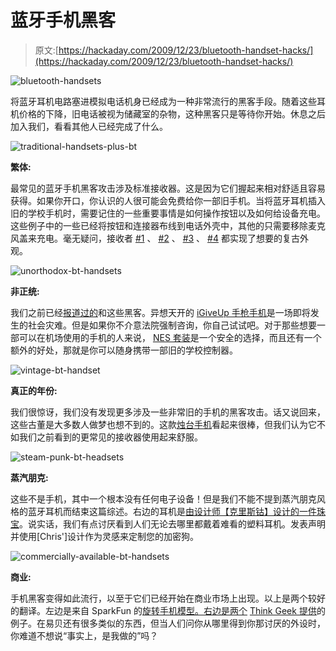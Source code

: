 # 蓝牙手机黑客

> 原文:[https://hackaday.com/2009/12/23/bluetooth-handset-hacks/](https://hackaday.com/2009/12/23/bluetooth-handset-hacks/)

![](../Images/a509e69cb3e9f3f8f60d3bb39eebf6c4.png "bluetooth-handsets")

将蓝牙耳机电路塞进模拟电话机身已经成为一种非常流行的黑客手段。随着这些耳机价格的下降，旧电话被视为储藏室的杂物，这种黑客只是等待你开始。休息之后加入我们，看看其他人已经完成了什么。

![](../Images/428c6f3002fb154c0e757be6a8138923.png "traditional-handsets-plus-bt")

**繁体:**

最常见的蓝牙手机黑客攻击涉及标准接收器。这是因为它们握起来相对舒适且容易获得。如果你开口，你认识的人很可能会免费给你一部旧手机。当将蓝牙耳机插入旧的学校手机时，需要记住的一些重要事情是如何操作按钮以及如何给设备充电。这些例子中的一些已经将按钮和连接器布线到电话外壳中，其他的只需要移除麦克风盖来充电。毫无疑问，接收者 [#1](http://www.soniktech.com/phone.php) 、 [#2](http://cre.ations.net/creation/bluetooth-old-school-phone-handset) 、 [#3](http://www.bmeres.com/bluetoothphone.htm) 、 [#4](http://www.bmeres.com/bluetoothphone.htm) 都实现了想要的复古外观。

![](../Images/471cb7a8f6e52e1542b58de155217c3c.png "unorthodox-bt-handsets")

**非正统:**

我们之前已经[报道过](http://hackaday.com/2008/07/12/igiveup-bluetooth-handset/)[的](http://hackaday.com/2006/06/08/bluetooth-headset-teardown-guide/)和这些黑客。异想天开的 [iGiveUp 手枪手机](http://www.instructables.com/id/Bluetooth-Handgun-Handset-for-your-iPhone-iGiveUp/)是一场即将发生的社会灾难。但是如果你不介意法院强制咨询，你自己试试吧。对于那些想要一部可以在机场使用的手机的人来说， [NES 套装](http://kamalot.blogspot.com/2005/09/nes-bluetooth-handset.html)是一个安全的选择，而且还有一个额外的好处，那就是你可以随身携带一部旧的学校控制器。

![](../Images/4c449acf0b60a55980801655b07ac693.png "vintage-bt-handset")

**真正的年份:**

我们很惊讶，我们没有发现更多涉及一些非常旧的手机的黑客攻击。话又说回来，这些古董是大多数人做梦也想不到的。这款[烛台手机](http://www.engadget.com/2005/06/07/how-to-make-your-own-1920s-style-bluetooth-handset/)看起来很棒，但我们认为它不如我们之前看到的更常见的接收器使用起来舒服。

![](../Images/d32352957fa4b2f9303c3797c36d5161.png "steam-punk-bt-headsets")

**蒸汽朋克:**

这些不是手机，其中一个根本没有任何电子设备！但是我们不能不提到蒸汽朋克风格的蓝牙耳机而结束这篇综述。右边的耳机是[由设计师【克里斯钴】设计的一件珠宝](http://www.divinecaroline.com/22257/56265-jules-verne-made-bluetooth-headset)。说实话，我们有点讨厌看到人们无论去哪里都戴着难看的塑料耳机。发表声明并使用[Chris']设计作为灵感来定制您的加密狗。

![](../Images/12a8bfd388dab6830ca8a81ae429b242.png "commercially-available-bt-handsets")

**商业:**

手机黑客变得如此流行，以至于它们已经开始在商业市场上出现。以上是两个较好的翻译。左边是来自 SparkFun 的[旋转手机模型。右边是两个](http://www.sparkfun.com/commerce/product_info.php?products_id=8929) [Think Geek 提供](http://www.thinkgeek.com/gadgets/cellphone/8928/)的例子。在易贝还有很多类似的东西，但当人们问你从哪里得到你那讨厌的外设时，你难道不想说“事实上，是我做的”吗？